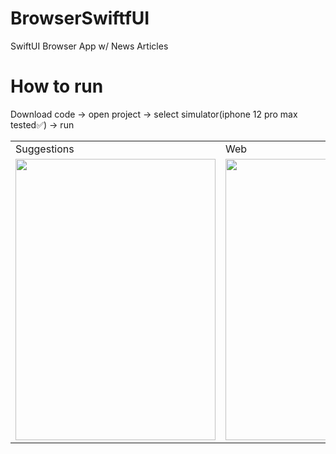 # BrowserSwiftfUI
SwiftUI Browser App w/ News Articles
# How to run 
Download code -> open project -> select simulator(iphone 12 pro max tested✅) -> run
<table>
  <tr>
    <td>Suggestions</td>
     <td>Web</td>
     <td>Bookmarks</td>
  </tr>
  <tr>
    <td><img src="https://user-images.githubusercontent.com/49708426/161402315-6d0660c3-edcf-4dd5-a3b3-278b83007813.PNG" width=320 height=450></td>
    <td><img src="https://user-images.githubusercontent.com/49708426/161402339-a75311b3-68dd-41e4-8e5b-c8011f22cde4.PNG" width=320 height=450></td>
    <td><img src="https://user-images.githubusercontent.com/49708426/161402423-87a5393e-a4bf-440c-80e1-ca3be97e10e5.png" width=320 height=450></td>
   
  </tr>
  </table>
